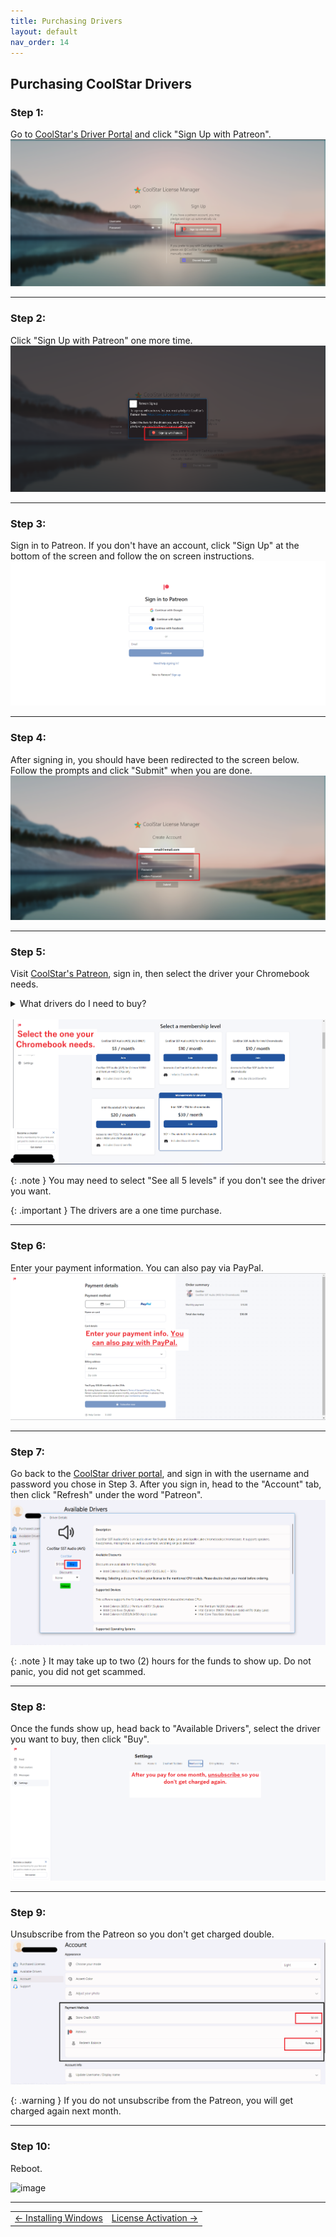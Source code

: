 ```yaml
---
title: Purchasing Drivers
layout: default
nav_order: 14
---
```



## Purchasing CoolStar Drivers

### Step 1:

Go to [CoolStar's Driver Portal](https://coolstar.org/chromebook/driverlicense/login.html) and click "Sign Up with Patreon".
<img src="https://raw.githubusercontent.com/chrultrabook/docs/main/assets/csdriver/step1.png">

--------

### Step 2:

Click "Sign Up with Patreon" one more time.
<img src="https://raw.githubusercontent.com/chrultrabook/docs/main/assets/csdriver/step2.png">

--------

### Step 3:

Sign in to Patreon. If you don't have an account, click "Sign Up" at the bottom of the screen and follow the on screen instructions. 
<img src="https://raw.githubusercontent.com/chrultrabook/docs/main/assets/csdriver/step3.png">

--------

### Step 4:

After signing in, you should have been redirected to the screen below. Follow the prompts and click "Submit" when you are done.
<img src="https://raw.githubusercontent.com/chrultrabook/docs/main/assets/csdriver/step4.png">

--------

### Step 5:

Visit [CoolStar's Patreon](https://www.patreon.com/coolstar), sign in, then select the driver your Chromebook needs.

<details><summary>What drivers do I need to buy?</summary>
<br>
<table>
    <tr>
        <th>CPU Generation</th>
        <th>Paid Drivers</th>
        <th>Notes</th>
    </tr>
    <tr>
        <td> Sandybridge </td>
        <td>n/a</td>
        <td></td>
    </tr>
    <tr>
        <td> Ivybridge </td>
        <td>n/a</td>
        <td></td>
    </tr>
    <tr>
        <td> Haswell </td>
        <td>n/a</td>
        <td></td>
    </tr>
    <tr>
        <td> Broadwell </td>
        <td>n/a</td>
        <td></td>
    </tr>
    <tr>
        <td> Baytrail </td>
        <td>n/a</td>
        <td></td>
    </tr>
    <tr>
        <td> Braswell </td>
        <td>n/a</td>
        <td></td>
    </tr>
    <tr>
        <td> Skylake </td>
        <td>AVS</td>
        <td>Models with a Celeron, Pentium, i3 or m3 CPU are eligible for a AUE discount.</td>
    </tr>
    <tr>
        <td> Apollo Lake </td>
        <td>AVS or SOF</td>
        <td>Can use either SOF or AVS</td>
    </tr>
    <tr>
        <td> Kaby Lake </td>
        <td>AVS</td>
        <td></td>
    </tr>
    <tr>
        <td> Amber Lake </td>
        <td>AVS</td>
        <td></td>
    </tr>
    <tr>
        <td> Gemini Lake </td>
        <td>SOF</td>
        <td></td>
    </tr>
    <tr>
        <td> Comet Lake </td>
        <td>SOF</td>
        <td></td>
    </tr>
    <tr>
        <td> Picasso / Dali </td>
        <td>n/a</td>
        <td></td>
    </tr>
    <tr>
        <td> Tiger Lake </td>
        <td>SOF, TB4</td>
        <td>TB4 and SOF can be purchased as a bundle.</td>
    </tr>
    <tr>
        <td> Jasper Lake </td>
        <td>SOF</td>
        <td></td>
    </tr>
    <tr>
        <td> Alder Lake </td>
        <td>SOF, TB4</td>
        <td>TB4 and SOF can be purchased as a bundle.</td>
    </tr>
</table>
<br>
</details>
<br>


<img src="https://raw.githubusercontent.com/chrultrabook/docs/main/assets/csdriver/step5.png">

{: .note }
You may need to select "See all 5 levels" if you don't see the driver you want.

{: .important }
The drivers are a one time purchase. 

--------

### Step 6:

Enter your payment information. You can also pay via PayPal.
<img src="https://raw.githubusercontent.com/chrultrabook/docs/main/assets/csdriver/step6.png">

--------

### Step 7:

Go back to the [CoolStar driver portal](https://coolstar.org/chromebook/driverlicense/login.html), and sign in with the username and password you chose in Step 3. After you sign in, head to the "Account" tab, then click "Refresh" under the word "Patreon".
<img src="https://raw.githubusercontent.com/chrultrabook/docs/main/assets/csdriver/step8.png">

{: .note }
It may take up to  two  (2) hours for the funds to show up. Do not panic, you  did not get scammed. 

--------

### Step 8:
Once the funds show up, head back to "Available Drivers", select the driver you want to buy, then click "Buy".
<img src="https://raw.githubusercontent.com/chrultrabook/docs/main/assets/csdriver/step9.png">

--------

### Step 9:

 Unsubscribe from the Patreon  so you  don't get charged double. 
<img src="https://raw.githubusercontent.com/chrultrabook/docs/main/assets/csdriver/step7.png">

{: .warning }
If you do not unsubscribe from the Patreon, you will get charged again next month.

--------

### Step 10:
Reboot.

![image](https://github.com/chrultrabook/docs/assets/77316348/7202cae6-ac59-493b-b488-880ff313dd8b)

--------

<table>
<tr>
<td class="navtable-l">
<a href="installing-windows.html">← Installing Windows</a> 
</td>
<td class="navtable-r">
<a href="signedlicense.html">License Activation →</a> 
</td>
</tr>
</table>
